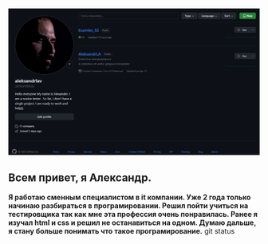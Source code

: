### ![мой профиль](Task_01.jpg)
## Всем привет, я  Александр.

__Я работаю сменным специалистом в it компании. Уже 2 года только начинаю разбираться в програмировании.
Решил пойти учиться на тестировщика так как мне эта профессия очень понравилась. 
Ранее я изучал html и сss и решил не останавиться на одном. Думаю дальше, я стану больше понимать что такое програмирование.__
git status
